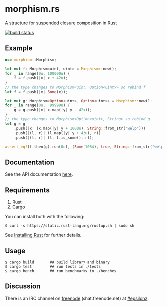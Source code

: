 # morphism.rs

A structure for suspended closure composition in Rust

[![build status](https://api.travis-ci.org/epsilonz/morphism.rs.svg?branch=master)](https://travis-ci.org/epsilonz/morphism.rs)

## Example

```rust
use morphism::Morphism;

let mut f: Morphism<uint, uint> = Morphism::new();
for _ in range(0u, 100000u) {
    f = f.push(|x| x + 42u);
}
// the type changes to Morphism<uint, Option<uint>> so rebind f
let f = f.push(|x| Some(x));

let mut g: Morphism<Option<uint>, Option<uint>> = Morphism::new();
for _ in range(0u,  99999u) {
    g = g.push(|x| x.map(|y| y - 42u));
}
// the type changes to Morphism<Option<uint>, String> so rebind g
let g = g
    .push(|x| (x.map(|y| y + 1000u), String::from_str("welp")))
    .push(|(l, r)| (l.map(|y| y + 42u), r))
    .push(|(l, r)| (l, l.is_some(), r));

assert_eq!(f.then(g).run(0u), (Some(1084), true, String::from_str("welp")));
```

## Documentation

See the API documentation [here](http://www.rust-ci.org/epsilonz/morphism.rs/doc/morphism/).

## Requirements

1.   [Rust](http://www.rust-lang.org/)
2.   [Cargo](http://crates.io/)

You can install both with the following:

```
$ curl -s https://static.rust-lang.org/rustup.sh | sudo sh
```

See [Installing Rust](http://doc.rust-lang.org/guide.html#installing-rust) for further details.

## Usage

```
$ cargo build       ## build library and binary
$ cargo test        ## run tests in ./tests
$ cargo bench       ## run benchmarks in ./benches
```

## Discussion

There is an IRC channel on [freenode](https://freenode.net) (chat.freenode.net) at [#epsilonz](http://webchat.freenode.net/?channels=%23epsilonz).
